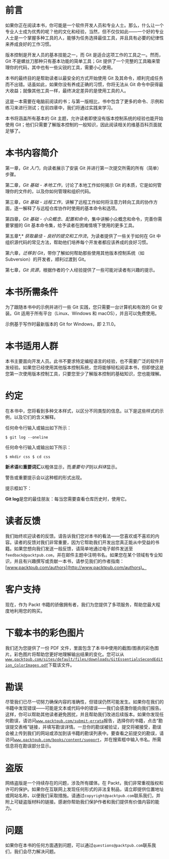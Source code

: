 # 前言

如果你正在阅读本书，你可能是一个软件开发人员和专业人士。那么，什么让一个专业人士成为优秀的呢？他的文化和经验，当然，但不仅仅如此——一个好的专业人士是一个掌握多种工具的人，能够为任务选择最佳工具，并且具有必要的纪律性来养成良好的工作习惯。

版本控制是开发人员的基本技能之一，而 Git 是适合这项工作的工具之一。然而，Git 不是螺丝刀那种只有基本功能的简单工具；Git 提供了一个完整的工具箱来管理你的代码，其中也有一些尖锐的工具，需要小心使用。

本书的最终目的是帮助读者以最安全的方式开始使用 Git 及其命令，顺利完成任务而不出错。话虽如此，如果你没有养成正确的习惯，你将无法从 Git 命令中获得最大收益；就像其他工具一样，最终决定差异的是使用工具的人。

这是一本需要在电脑前阅读的书；与第一版相比，书中包含了更多的命令、示例和练习来进行测试；在前四章中，我们将通过实践来学习。

本书将涵盖所有基本的 Git 主题，允许读者即使没有版本控制系统的经验也能开始使用 Git；他们只需要了解版本控制的一般知识，因此阅读相关的维基百科页面就足够了。

# 本书内容简介

第一章，*Git 入门*，向读者展示了安装 Git 并进行第一次提交所需的所有（简单）步骤。

第二章，*Git 基础 - 本地工作*，讨论了本地工作如何揭示 Git 的本质，它是如何管理你的文件的，以及你如何管理和组织代码。

第三章，*Git 基础 - 远程工作*，讲解了远程工作如何将注意力转向工具的协作方面，逐一解释了与远程仓库协作时使用的基本命令和选项。

第四章，*Git 基础 - 小众概念、配置和命令*，集中讲解小众概念和命令，完善你需要掌握的 Git 基本命令集，给予读者在困难情境下使用的更多工具。

第五章*,* *获取最佳 - 良好的提交和工作流*，为读者提供了一些关于如何在 Git 中组织源代码的常见方法，帮助他们培养每个开发者都应该养成的良好习惯。

第六章，*迁移到 Git*，带你了解如何帮助那些使用其他版本控制系统（如 Subversion）的开发者，顺利过渡到 Git。

第七章，*Git 资源*，根据作者的个人经验提供了一些可能对读者有兴趣的提示。

# 本书所需条件

为了跟随本书中的示例并进行一些 Git 实践，您只需要一台计算机和有效的 Git 安装。Git 适用于所有平台（Linux、Windows 和 macOS），并且可以免费使用。

示例基于写作时最新版本的 Git for Windows，即 2.11.0。

# 本书适用人群

本书主要面向开发人员。此书不要求特定编程语言的经验，也不需要广泛的软件开发经验。如果您已经使用其他版本控制系统，您将能够轻松阅读本书，但即使这是您第一次使用版本控制工具，只要您至少了解版本控制的基础知识，您也能理解。

# 约定

在本书中，您将看到多种文本样式，以区分不同类型的信息。以下是这些样式的示例，以及它们的含义解释。

任何命令行输入或输出如下所示：

```
$ git log --oneline
```

任何命令行输入或输出如下所示：

```
$ mkdir css $ cd css
```

**新术语**和**重要词汇**以粗体显示，而*重要句子*则以*斜体*显示。

警告或重要提示会以这种框的形式出现。

提示框如下：

**Git log**是您的最佳朋友：每当您需要查看仓库历史时，使用它。

# 读者反馈

我们始终欢迎读者的反馈。请告诉我们您对本书的看法——您喜欢或不喜欢的内容。读者的反馈对我们非常重要，因为它帮助我们开发出您真正能从中受益的书籍。如果您想向我们发送一般反馈，请简单地通过电子邮件发送至`feedback@packtpub.com`，并在邮件主题中注明书名。如果您在某个领域有专业知识，并且有兴趣撰写或贡献一本书，请参见我们的作者指南：[www.packtpub.com/authors](http://www.packtpub.com/authors)。

# 客户支持

现在，作为 Packt 书籍的骄傲拥有者，我们为您提供了多项服务，帮助您最大程度地利用您的购买。

# 下载本书的彩色图片

我们还为您提供了一份 PDF 文件，里面包含了本书中使用的截图/图表的彩色图片。彩色图片将帮助您更好地理解输出结果的变化。您可以从[`www.packtpub.com/sites/default/files/downloads/GitEssentialsSecondEdition_ColorImages.pdf`](https://www.packtpub.com/sites/default/files/downloads/GitEssentialsSecondEdition_ColorImages.pdf)下载该文件。

# 勘误

尽管我们已尽一切努力确保内容的准确性，但错误仍然可能发生。如果你在我们的书籍中发现错误——可能是文本或代码中的错误——我们会感激你能向我们报告。这样，你可以帮助其他读者避免困扰，并且帮助我们改进后续版本。如果你发现任何勘误，请访问[`www.packtpub.com/submit-errata`](http://www.packtpub.com/submit-errata)报告，选择你的书籍，点击“勘误提交表格”链接，并填写勘误详情。一旦你的勘误被验证，提交将被接受，勘误会被上传到我们的网站或添加到该书籍的勘误列表中。要查看之前提交的勘误，请访问[`www.packtpub.com/books/content/support`](https://www.packtpub.com/books/content/support)，并在搜索框中输入书名。所需信息将在勘误部分显示。

# 盗版

网络盗版是一个持续存在的问题，涉及所有媒体。在 Packt，我们非常重视版权和许可的保护。如果你在互联网上发现任何形式的非法复制品，请立即提供位置地址或网站名称，以便我们采取措施。请通过`copyright@packtpub.com`联系我们，并附上可疑盗版材料的链接。感谢你帮助我们保护作者和我们提供有价值内容的能力。

# 问题

如果你在本书的任何方面遇到问题，可以通过`questions@packtpub.com`联系我们，我们会尽力解决问题。
